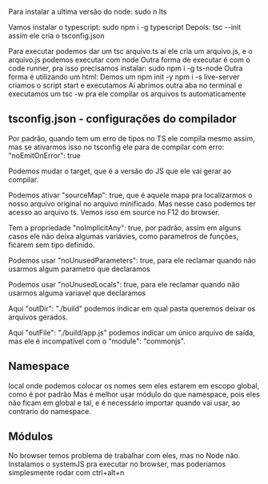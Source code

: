 Para instalar a ultima versão do node: sudo n lts

Vamos instalar o typescript: sudo npm i -g typescript
Depois: tsc --init   assim ele cria o tsconfig.json

Para executar podemos dar um tsc arquivo.ts  aí ele cria um arquivo.js, e o arquivo.js podemos executar com node
Outra forma de executar é com o code runner, pra isso precisamos instalar: sudo npm i -g ts-node
Outra forma é utilizando um html:
    Demos um npm init -y
    npm i -s live-server
    criamos o script start e executamos
    Aí abrimos outra aba no terminal e executamos um tsc -w pra ele compilar os arquivos ts automaticamente


## tsconfig.json - configurações do compilador
Por padrão, quando tem um erro de tipos no TS ele compila mesmo assim, mas se ativarmos isso no tsconfig ele para de compilar com erro:
"noEmitOnError": true

Podemos mudar o target, que é a versão do JS que ele vai gerar ao compilar.

Podemos ativar "sourceMap": true, que é aquele mapa pra localizarmos o nosso arquivo original no arquivo minificado. Mas nesse caso podemos ter acesso ao arquivo ts. Vemos isso em source no F12 do browser.

Tem a propriedade "noImplicitAny": true, por padrão, assim em alguns casos ele não deixa algumas variávies, como parametros de funções, ficarem sem tipo definido.

Podemos usar "noUnusedParameters": true, para ele reclamar quando não usarmos algum parametro que declaramos

Podemos usar "noUnusedLocals": true, para ele reclamar quando não usarmos alguma variavel que declaramos

Aqui "outDir": "./build" podemos indicar em qual pasta queremos deixar os arquivos gerados.

Aqui "outFile": "./build/app.js" podemos indicar um único arquivo de saída, mas ele é incompatível com o "module": "commonjs".


## Namespace
local onde podemos colocar os nomes sem eles estarem em escopo global, como é por padrão
Mas é melhor usar módulo do que namespace, pois eles não ficam em global e tal, e é necessário importar quando vai usar, ao contrario do namespace.

## Módulos
No browser temos problema de trabalhar com eles, mas no Node não.
Instalamos o systemJS pra executar no browser, mas poderiamos simplesmente rodar com ctrl+alt+n